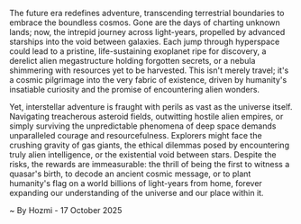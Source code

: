 
The future era redefines adventure, transcending terrestrial boundaries to embrace the boundless cosmos. Gone are the days of charting unknown lands; now, the intrepid journey across light-years, propelled by advanced starships into the void between galaxies. Each jump through hyperspace could lead to a pristine, life-sustaining exoplanet ripe for discovery, a derelict alien megastructure holding forgotten secrets, or a nebula shimmering with resources yet to be harvested. This isn't merely travel; it's a cosmic pilgrimage into the very fabric of existence, driven by humanity's insatiable curiosity and the promise of encountering alien wonders.

Yet, interstellar adventure is fraught with perils as vast as the universe itself. Navigating treacherous asteroid fields, outwitting hostile alien empires, or simply surviving the unpredictable phenomena of deep space demands unparalleled courage and resourcefulness. Explorers might face the crushing gravity of gas giants, the ethical dilemmas posed by encountering truly alien intelligence, or the existential void between stars. Despite the risks, the rewards are immeasurable: the thrill of being the first to witness a quasar's birth, to decode an ancient cosmic message, or to plant humanity's flag on a world billions of light-years from home, forever expanding our understanding of the universe and our place within it.

~ By Hozmi - 17 October 2025
